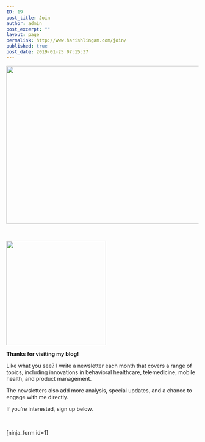 ```yaml
---
ID: 19
post_title: Join
author: admin
post_excerpt: ""
layout: page
permalink: http://www.harishlingam.com/join/
published: true
post_date: 2019-01-25 07:15:37
---
```

<!-- wp:fl-builder/layout -->
<p><a href="http://www.harishlingam.com/wp-content/uploads/2019/01/blog-3383287_1920.jpg"><img class="alignnone  wp-image-700" src="http://www.harishlingam.com/wp-content/uploads/2019/01/blog-3383287_1920-300x183.jpg" alt="" width="677" height="413" /></a></p>
<p>&nbsp;</p>
<p><a href="http://www.harishlingam.com/wp-content/uploads/2019/01/harish-india.jpg"><img class=" wp-image-551 alignleft" src="http://www.harishlingam.com/wp-content/uploads/2019/01/harish-india-287x300.jpg" alt="" width="261" height="273" /></a></p>
<p><strong>Thanks for visiting my blog!</strong></p>
<p>Like what you see? I write a newsletter each month that covers a range of topics, including innovations in behavioral healthcare, telemedicine, mobile health, and product management.</p>
<p>The newsletters also add more analysis, special updates, and a chance to engage with me directly.</p>
<p>If you’re interested, sign up below.</p>
<p>&nbsp;</p>
<p>[ninja_form id=1]</p>
<!-- /wp:fl-builder/layout -->
